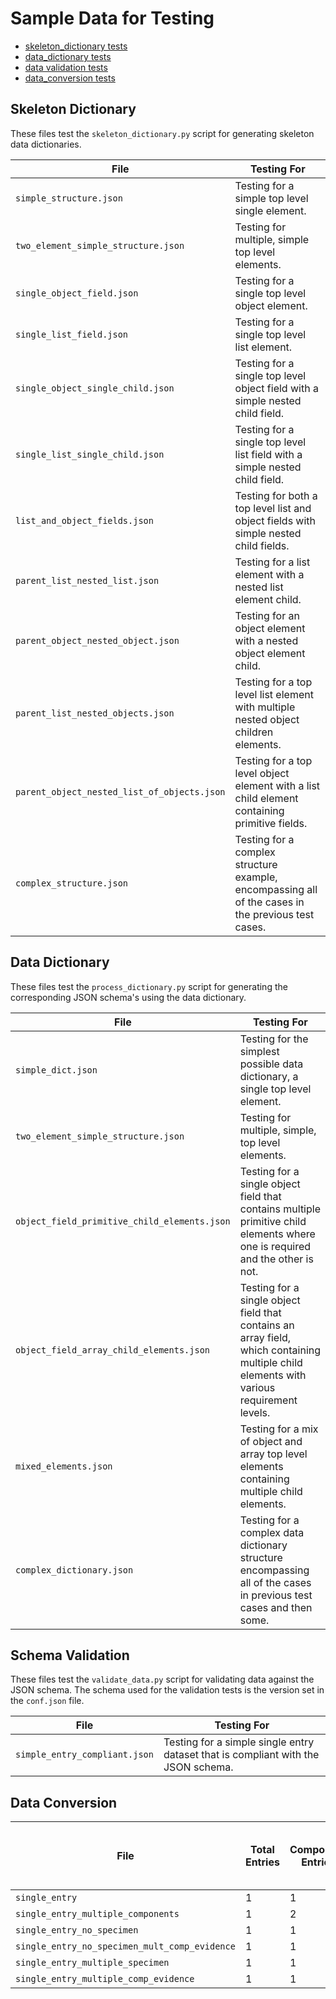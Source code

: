 # Sample Data for Testing

- [skeleton_dictionary tests](#skeleton-dictionary)
- [data_dictionary tests](#data-dictionary)
- [data validation tests](#schema-validation)
- [data_conversion tests](#data-conversion)

## Skeleton Dictionary

These files test the `skeleton_dictionary.py` script for generating skeleton data dictionaries. 

| File                          | Testing For                                                       |
|-------------------------------|-------------------------------------------------------------------|
| `simple_structure.json`       | Testing for a simple top level single element.          |
| `two_element_simple_structure.json` | Testing for multiple, simple top level elements.  |
| `single_object_field.json`        | Testing for a single top level object element.                              |
| `single_list_field.json`      | Testing for a single top level list element.    |
| `single_object_single_child.json` | Testing for a single top level object field with a simple nested child field.  | 
| `single_list_single_child.json`  | Testing for a single top level list field with a simple nested child field.    |
| `list_and_object_fields.json` | Testing for both a top level list and object fields with simple nested child fields. |
| `parent_list_nested_list.json`            | Testing for a list element with a nested list element child.  |
| `parent_object_nested_object.json` | Testing for an object element with a nested object element child. |
| `parent_list_nested_objects.json` | Testing for a top level list element with multiple nested object children elements. | 
| `parent_object_nested_list_of_objects.json` | Testing for a top level object element with a list child element containing primitive fields. |
| `complex_structure.json`      | Testing for a complex structure example, encompassing all of the cases in the previous test cases. | 

## Data Dictionary 

These files test the `process_dictionary.py` script for generating the corresponding JSON schema's using the data dictionary. 

| File                          | Testing For                                                   |
|-------------------------------|---------------------------------------------------------------|
| `simple_dict.json`            | Testing for the simplest possible data dictionary, a single top level element.    |
| `two_element_simple_structure.json` | Testing for multiple, simple, top level elements.   | 
| `object_field_primitive_child_elements.json` | Testing for a single object field that contains multiple primitive child elements where one is required and the other is not. |
| `object_field_array_child_elements.json`     | Testing for a single object field that contains an array field, which containing multiple child elements with various requirement levels. |
| `mixed_elements.json` | Testing for a mix of object and array top level elements containing multiple child elements. |
| `complex_dictionary.json`  | Testing for a complex data dictionary structure encompassing all of the cases in previous test cases and then some.  | 

## Schema Validation

These files test the `validate_data.py` script for validating data against the JSON schema. The schema used for the validation tests is the version set in the `conf.json` file.

| File                          | Testing For                                                   | 
|-------------------------------|---------------------------------------------------------------|
| `simple_entry_compliant.json` | Testing for a simple single entry dataset that is compliant with the JSON schema. |           

## Data Conversion

| File                                              | Total Entries | Component<br>Entries | Specimen<br>Entries | Component Evidence<br>Source Entries | Top Level Evidence<br>Source Entries | Condition or<br>Exposure Agent |
|---------------------------------------------------|---------------|----------------------|---------------------|--------------------------------------|--------------------------------------|--------------------------------|
| `single_entry`                                    | 1             | 1                    | 1                   | 1                                    | 1                                    | Condition                      |
| `single_entry_multiple_components`                | 1             | 2                    | 1                   | 1                                    | 1                                    | Condition                      |
| `single_entry_no_specimen`                        | 1             | 1                    | 0                   | 1                                    | 1                                    | Condition                      |                  
| `single_entry_no_specimen_mult_comp_evidence`     | 1             | 1                    | 0                   | 2                                    | 1                                    | Condition                      |
| `single_entry_multiple_specimen`                  | 1             | 1                    | 2                   | 1                                    | 1                                    | Condition                      |
| `single_entry_multiple_comp_evidence`             | 1             | 1                    | 1                   | 2                                    | 1                                    | Condition                      | 